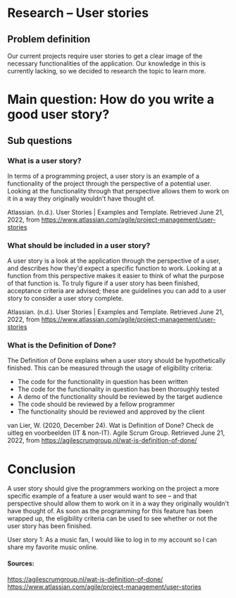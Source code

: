 # Research – User stories

## Problem definition

Our current projects require user stories to get a clear image of the necessary functionalities of the application. Our knowledge in this is currently lacking, so we decided to research the topic to learn more.

# Main question: How do you write a good user story?

## Sub questions

### What is a user story?

In terms of a programming project, a user story is an example of a functionality of the project through the perspective of a potential user. Looking at the functionality through that perspective allows them to work on it in a way they originally wouldn&#39;t have thought of.

Atlassian. (n.d.). User Stories | Examples and Template. Retrieved June 21, 2022, from https://www.atlassian.com/agile/project-management/user-stories

### What should be included in a user story?

A user story is a look at the application through the perspective of a user, and describes how they&#39;d expect a specific function to work. Looking at a function from this perspective makes it easier to think of what the purpose of that function is. 
To truly figure if a user story has been finished, acceptance criteria are advised; these are guidelines you can add to a user story to consider a user story complete.

Atlassian. (n.d.). User Stories | Examples and Template. Retrieved June 21, 2022, from https://www.atlassian.com/agile/project-management/user-stories

### What is the Definition of Done?

The Definition of Done explains when a user story should be hypothetically finished. This can be measured through the usage of eligibility criteria:

- The code for the functionality in question has been written
- The code for the functionality in question has been thoroughly tested
- A demo of the functionality should be reviewed by the target audience
- The code should be reviewed by a fellow programmer
- The functionality should be reviewed and approved by the client

van Lier, W. (2020, December 24). Wat is Definition of Done? Check de uitleg en voorbeelden (IT & non-IT). Agile Scrum Group. Retrieved June 21, 2022, from https://agilescrumgroup.nl/wat-is-definition-of-done/

# Conclusion

A user story should give the programmers working on the project a more specific example of a feature a user would want to see – and that perspective should allow them to work on it in a way they originally wouldn&#39;t have thought of. As soon as the programming for this feature has been wrapped up, the eligibility criteria can be used to see whether or not the user story has been finished.

User story 1: As a music fan, I would like to log in to my account so I can share my favorite music online.

#### Sources:
https://agilescrumgroup.nl/wat-is-definition-of-done/
https://www.atlassian.com/agile/project-management/user-stories
